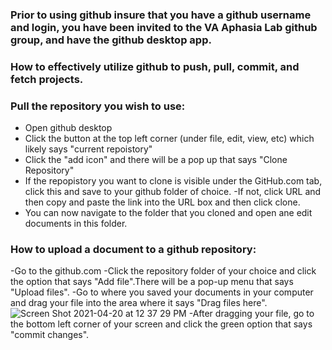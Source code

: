 ### Prior to using github insure that you have a github username and login, you have been invited to the VA Aphasia Lab github group, and have the github desktop app.  

### How to effectively utilize github to push, pull, commit, and fetch projects.

### Pull the repository you wish to use:
- Open github desktop
- Click the button at the top left corner (under file, edit, view, etc) which likely says "current repoistory"
- Click the "add icon" and there will be a pop up that says "Clone Repository"
- If the repopistory you want to clone is visible under the GitHub.com tab, click this and save to your github folder of choice. 
  -If not, click URL and then copy and paste the link into the URL box and then click clone.
- You can now navigate to the folder that you cloned and open ane edit documents in this folder. 

### How to upload a document to a github repository: 
-Go to the github.com 
-Click the repository folder of your choice and click the option that says "Add file".There will be a 
pop-up menu that says "Upload files". 
-Go to where you saved your documents in your computer and drag your file into the area where it says "Drag files here". ![Screen Shot 2021-04-20 at 12 37 29 PM](https://user-images.githubusercontent.com/74422199/115433139-34bf7280-a1d5-11eb-9d87-d99f946dfd8d.png)
 -After dragging your file, go to the bottom left corner of your screen and click the green option that says "commit changes". 
